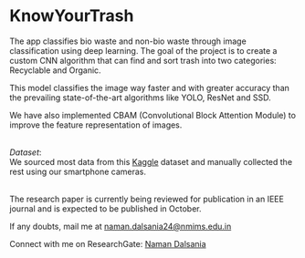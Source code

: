 # KnowYourTrash

The app classifies bio waste and non-bio waste through image classification using deep learning. The goal of the project is to create a custom CNN algorithm that can find and sort trash into two categories: Recyclable and Organic.

This model classifies the image way faster and with greater accuracy than the prevailing state-of-the-art algorithms like YOLO, ResNet and SSD.

We have also implemented CBAM (Convolutional Block Attention Module) to improve the feature representation of images.

&nbsp;<br>
<em>Dataset</em>:&nbsp;<br>
We sourced most data from this [Kaggle](https://www.kaggle.com/datasets/techsash/waste-classification-data) dataset and manually collected the rest using our smartphone cameras.

&nbsp;<br>
The research paper is currently being reviewed for publication in an IEEE journal and is expected to be published in October.

If any doubts, mail me at naman.dalsania24@nmims.edu.in

Connect with me on ResearchGate: [Naman Dalsania](https://www.researchgate.net/profile/Naman-Dalsania)

